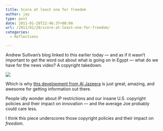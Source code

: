 ```yaml
---
title: Score at least one for freedom
author: jay
type: post
date: 2011-01-28T22:46:37+00:00
url: /2011/01/28/score-at-least-one-for-freedom/
categories:
  - Reflections

---
```

Andrew Sullivan’s blog linked to this earlier today — and as if it wasn’t important to get the word out about what is going on in Egypt — what do we have for the news video? A copyright takedown.

![][1]

Which is why [this development from Al Jazeera][2] is just great, amazing, and awesome for getting information out there.

People idly wonder about IP restrictions and our insane U.S. copyright policies and their impact on innovation — and the average Joe probably could care less.

I think this piece underscores those copyright policies and their impact on _freedom_.

 [1]: https://files.rambleon.org/images/2011/01/Reeder.jpg
 [2]: http://www.readwriteweb.com/archives/al_jazeera_releases_egypt_coverage_under_creative.php